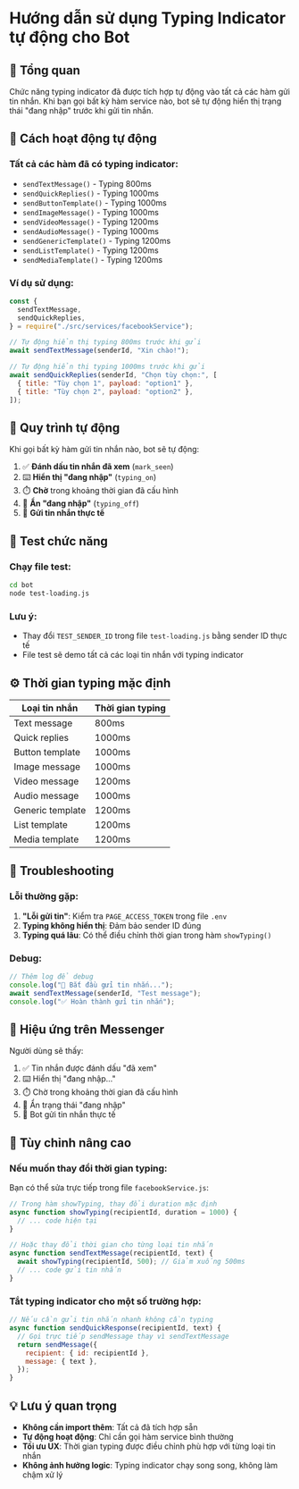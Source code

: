 # Hướng dẫn sử dụng Typing Indicator tự động cho Bot

## 🎯 Tổng quan

Chức năng typing indicator đã được tích hợp tự động vào tất cả các hàm gửi tin nhắn. Khi bạn gọi bất kỳ hàm service nào, bot sẽ tự động hiển thị trạng thái "đang nhập" trước khi gửi tin nhắn.

## 🚀 Cách hoạt động tự động

### Tất cả các hàm đã có typing indicator:

- `sendTextMessage()` - Typing 800ms
- `sendQuickReplies()` - Typing 1000ms
- `sendButtonTemplate()` - Typing 1000ms
- `sendImageMessage()` - Typing 1000ms
- `sendVideoMessage()` - Typing 1200ms
- `sendAudioMessage()` - Typing 1000ms
- `sendGenericTemplate()` - Typing 1200ms
- `sendListTemplate()` - Typing 1200ms
- `sendMediaTemplate()` - Typing 1200ms

### Ví dụ sử dụng:

```javascript
const {
  sendTextMessage,
  sendQuickReplies,
} = require("./src/services/facebookService");

// Tự động hiển thị typing 800ms trước khi gửi
await sendTextMessage(senderId, "Xin chào!");

// Tự động hiển thị typing 1000ms trước khi gửi
await sendQuickReplies(senderId, "Chọn tùy chọn:", [
  { title: "Tùy chọn 1", payload: "option1" },
  { title: "Tùy chọn 2", payload: "option2" },
]);
```

## 📝 Quy trình tự động

Khi gọi bất kỳ hàm gửi tin nhắn nào, bot sẽ tự động:

1. ✅ **Đánh dấu tin nhắn đã xem** (`mark_seen`)
2. ⌨️ **Hiển thị "đang nhập"** (`typing_on`)
3. ⏱️ **Chờ** trong khoảng thời gian đã cấu hình
4. 🛑 **Ẩn "đang nhập"** (`typing_off`)
5. 💬 **Gửi tin nhắn thực tế**

## 🧪 Test chức năng

### Chạy file test:

```bash
cd bot
node test-loading.js
```

### Lưu ý:

- Thay đổi `TEST_SENDER_ID` trong file `test-loading.js` bằng sender ID thực tế
- File test sẽ demo tất cả các loại tin nhắn với typing indicator

## ⚙️ Thời gian typing mặc định

| Loại tin nhắn    | Thời gian typing |
| ---------------- | ---------------- |
| Text message     | 800ms            |
| Quick replies    | 1000ms           |
| Button template  | 1000ms           |
| Image message    | 1000ms           |
| Video message    | 1200ms           |
| Audio message    | 1000ms           |
| Generic template | 1200ms           |
| List template    | 1200ms           |
| Media template   | 1200ms           |

## 🔧 Troubleshooting

### Lỗi thường gặp:

1. **"Lỗi gửi tin"**: Kiểm tra `PAGE_ACCESS_TOKEN` trong file `.env`
2. **Typing không hiển thị**: Đảm bảo sender ID đúng
3. **Typing quá lâu**: Có thể điều chỉnh thời gian trong hàm `showTyping()`

### Debug:

```javascript
// Thêm log để debug
console.log("🔄 Bắt đầu gửi tin nhắn...");
await sendTextMessage(senderId, "Test message");
console.log("✅ Hoàn thành gửi tin nhắn");
```

## 📱 Hiệu ứng trên Messenger

Người dùng sẽ thấy:

1. ✅ Tin nhắn được đánh dấu "đã xem"
2. ⌨️ Hiển thị "đang nhập..."
3. ⏱️ Chờ trong khoảng thời gian đã cấu hình
4. 🛑 Ẩn trạng thái "đang nhập"
5. 💬 Bot gửi tin nhắn thực tế

## 🎨 Tùy chỉnh nâng cao

### Nếu muốn thay đổi thời gian typing:

Bạn có thể sửa trực tiếp trong file `facebookService.js`:

```javascript
// Trong hàm showTyping, thay đổi duration mặc định
async function showTyping(recipientId, duration = 1000) {
  // ... code hiện tại
}

// Hoặc thay đổi thời gian cho từng loại tin nhắn
async function sendTextMessage(recipientId, text) {
  await showTyping(recipientId, 500); // Giảm xuống 500ms
  // ... code gửi tin nhắn
}
```

### Tắt typing indicator cho một số trường hợp:

```javascript
// Nếu cần gửi tin nhắn nhanh không cần typing
async function sendQuickResponse(recipientId, text) {
  // Gọi trực tiếp sendMessage thay vì sendTextMessage
  return sendMessage({
    recipient: { id: recipientId },
    message: { text },
  });
}
```

## 💡 Lưu ý quan trọng

- **Không cần import thêm**: Tất cả đã tích hợp sẵn
- **Tự động hoạt động**: Chỉ cần gọi hàm service bình thường
- **Tối ưu UX**: Thời gian typing được điều chỉnh phù hợp với từng loại tin nhắn
- **Không ảnh hưởng logic**: Typing indicator chạy song song, không làm chậm xử lý
